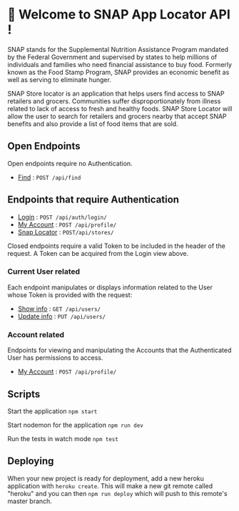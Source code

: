 # 🚀 Welcome to SNAP App Locator API !

SNAP stands for the Supplemental Nutrition Assistance Program mandated by the Federal Government and supervised by states to help millions of individuals and families who need financial assistance to buy food. Formerly known as the Food Stamp Program, SNAP provides an economic benefit as well as serving to eliminate hunger. 

SNAP Store locator is an application that helps users find access to SNAP retailers and grocers.
Communities suffer disproportionately from illness related to lack of access to fresh and healthy foods.
SNAP Store Locator will allow the user to search for retailers and grocers nearby that accept SNAP benefits and also provide a list of 
food items that are sold.

## Open Endpoints

Open endpoints require no Authentication.

* [Find](find.md) : `POST /api/find`

## Endpoints that require Authentication

* [Login](login.md) : `POST /api/auth/login/`
* [My Account](profile.md) : `POST /api/profile/`
* [Snap Locator](stores.md) : `POST/api/stores/` 

Closed endpoints require a valid Token to be included in the header of the request. A Token can be acquired from the Login view above.

### Current User related

Each endpoint manipulates or displays information related to the User whose
Token is provided with the request:

* [Show info](user/get.md) : `GET /api/users/`
* [Update info](user/put.md) : `PUT /api/users/`

### Account related

Endpoints for viewing and manipulating the Accounts that the Authenticated User has permissions to access.

* [My Account](profile.md) : `POST /api/profile/`

## Scripts

Start the application `npm start`

Start nodemon for the application `npm run dev`

Run the tests in watch mode `npm test`

## Deploying

When your new project is ready for deployment, add a new heroku application with `heroku create`. This will make a new git remote called "heroku" and you can then `npm run deploy` which will push to this remote's master branch.
